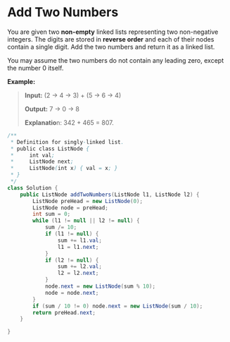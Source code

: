 # Add Two Numbers

You are given two **non-empty** linked lists representing two non-negative integers. The digits are stored in **reverse order** and each of their nodes contain a single digit. Add the two numbers and return it as a linked list.

You may assume the two numbers do not contain any leading zero, except the number 0 itself.

**Example:**

> **Input:** \(2 -&gt; 4 -&gt; 3\) + \(5 -&gt; 6 -&gt; 4\) 
>
> **Output:** 7 -&gt; 0 -&gt; 8 
>
> **Explanatio**n: 342 + 465 = 807.

```java
/**
 * Definition for singly-linked list.
 * public class ListNode {
 *     int val;
 *     ListNode next;
 *     ListNode(int x) { val = x; }
 * }
 */
class Solution {
    public ListNode addTwoNumbers(ListNode l1, ListNode l2) {
        ListNode preHead = new ListNode(0);
        ListNode node = preHead;
        int sum = 0;
        while (l1 != null || l2 != null) {
            sum /= 10;
            if (l1 != null) {
                sum += l1.val;
                l1 = l1.next;
            }
            if (l2 != null) {
                sum += l2.val;
                l2 = l2.next;
            }
            node.next = new ListNode(sum % 10);
            node = node.next;
        }
        if (sum / 10 != 0) node.next = new ListNode(sum / 10);
        return preHead.next;
    }

}
```

